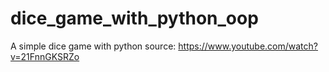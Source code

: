 # dice_game_with_python_oop
A simple dice game with python
source: https://www.youtube.com/watch?v=21FnnGKSRZo
